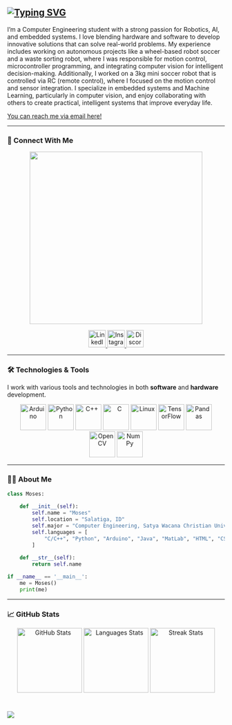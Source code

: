 ## [![Typing SVG](https://readme-typing-svg.herokuapp.com?font=Fira+Code&size=24&pause=1000&color=FFDA03&width=435&lines=uh+hi+everyone!+I'm+Moses)](https://git.io/typing-svg)
I’m a Computer Engineering student with a strong passion for Robotics, AI, and embedded systems. I love blending hardware and software to develop innovative solutions that can solve real-world problems. My experience includes working on autonomous projects like a wheel-based robot soccer and a waste sorting robot, where I was responsible for motion control, microcontroller programming, and integrating computer vision for intelligent decision-making. Additionally, I worked on a 3kg mini soccer robot that is controlled via RC (remote control), where I focused on the motion control and sensor integration. I specialize in embedded systems and Machine Learning, particularly in computer vision, and enjoy collaborating with others to create practical, intelligent systems that improve everyday life.

[You can reach me via email here!](mailto:jaguary35@gmail.com)



---

### 🔗 Connect With Me
<div align="center">
  <img src="https://i.giphy.com/JMJHY7w9GW3rW.gif" width="400" />
</div>
<p>

  
</p>
<div align="center">
  <a href="https://linkedin.com/in/mosesjaguar">
    <img src="https://img.shields.io/static/v1?message=LinkedIn&logo=linkedin&label=&color=0077B5&logoColor=white&labelColor=&style=for-the-badge" height="40" alt="LinkedIn Logo" />
  </a>
  <a href="https://instagram.com/mosesjaguar">
    <img src="https://img.shields.io/static/v1?message=Instagram&logo=instagram&label=&color=E4405F&logoColor=white&labelColor=&style=for-the-badge" height="40" alt="Instagram Logo" />
  </a>
  <a href="https://discord.com/users/MosesJaguar">
    <img src="https://img.shields.io/static/v1?message=Discord&logo=discord&label=&color=7289DA&logoColor=white&labelColor=&style=for-the-badge" height="40" alt="Discord Logo" />
  </a>
</div>

---

### 🛠 Technologies & Tools

I work with various tools and technologies in both **software** and **hardware** development.

<div align="center">
  <img src="https://cdn.jsdelivr.net/gh/devicons/devicon/icons/arduino/arduino-original.svg" height="60" alt="Arduino" />
  <img src="https://cdn.jsdelivr.net/gh/devicons/devicon/icons/python/python-original.svg" height="60" alt="Python" />
  <img src="https://cdn.jsdelivr.net/gh/devicons/devicon/icons/cplusplus/cplusplus-original.svg" height="60" alt="C++" />
  <img src="https://cdn.jsdelivr.net/gh/devicons/devicon/icons/c/c-original.svg" height="60" alt="C" />
  <img src="https://cdn.jsdelivr.net/gh/devicons/devicon/icons/linux/linux-original.svg" height="60" alt="Linux" />
  <img src="https://cdn.jsdelivr.net/gh/devicons/devicon/icons/tensorflow/tensorflow-original.svg" height="60" alt="TensorFlow" />
  <img src="https://cdn.jsdelivr.net/gh/devicons/devicon/icons/pandas/pandas-original.svg" height="60" alt="Pandas" />
  <img src="https://cdn.jsdelivr.net/gh/devicons/devicon/icons/opencv/opencv-original.svg" height="60" alt="OpenCV" />
  <img src="https://cdn.jsdelivr.net/gh/devicons/devicon/icons/numpy/numpy-original.svg" height="60" alt="NumPy" />
</div>


---

### 👨‍💻 About Me

```python
class Moses:
    
    def __init__(self):
        self.name = "Moses"
        self.location = "Salatiga, ID"
        self.major = "Computer Engineering, Satya Wacana Christian University"
        self.languages = [
            "C/C++", "Python", "Arduino", "Java", "MatLab", "HTML", "CSS"
        ]
    
    def __str__(self):
        return self.name

if __name__ == '__main__':
    me = Moses()
    print(me)
```

---

### 📈 GitHub Stats

<div align="center">
  <img src="https://github-readme-stats.vercel.app/api?username=altilize&hide_title=false&hide_rank=false&show_icons=true&include_all_commits=true&count_private=true&disable_animations=false&theme=dracula&locale=en&hide_border=false&order=1" height="150" alt="GitHub Stats" />
  <img src="https://github-readme-stats.vercel.app/api/top-langs?username=altilize&locale=en&hide_title=false&layout=compact&card_width=320&langs_count=5&theme=dracula&hide_border=false&order=2" height="150" alt="Languages Stats" />
  <img src="https://streak-stats.demolab.com?user=altilize&locale=en&mode=daily&theme=dracula&hide_border=false&border_radius=5&order=3" height="150" alt="Streak Stats" />
</div>


###

<br clear="both">

<img align="left" src="https://visitor-badge.laobi.icu/badge?page_id=altilize.altilize&"  />

###

